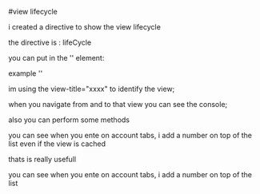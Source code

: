 #view lifecycle

i created a directive to show the view lifecycle

the directive is : lifeCycle

you can put in the '<ion-view>' element:

example 
'<ion-view life-cycle view-title="Account" >'

im using the view-title="xxxx" to identify the view;

when you navigate from and to that view you can see the console;

also you can perform some methods 


you can see when you ente on account tabs, i add a number on top of the list even if the view is cached

thats is really usefull

you can see when you ente on account tabs, i add a number on top of the list 

